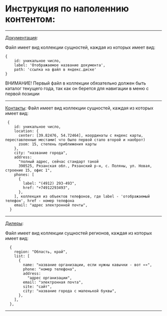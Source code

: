 # Инструкция по наполеннию контентом:
---

[Документация](/frontend/src/api/documentation/db.ts):

Файл имеет вид коллекции сущностей, каждая из которых имеет вид:
```
{
    id: уникальное число,
    label: 'Отображаемое название документа',
    path: 'ссылка на файл в яндекс.диске'
}
```
ВНИМАНИЕ!
Первый файл в коллекции обязательно должен быть каталог текущего года, так как он берется для навигации в меню с первой позиции

---

[Контакты](/frontend/src/api/contacts/db.ts): 
Файл имеет вид коллекции сущностей, каждая из которых имеет вид:
```
 {
    id: уникальное число,
    location: {
      center: [39.82476, 54.72464], координаты с яндекс карты, переставленные местами( что было первой стало второй и наоброт)
      zoom: 15, степень приближения карты
    },
    city: "название города",
    address:
      "полный адрес, сейчас стандарт такой
      390525, Рязанская обл., Рязанский р-н, с. Поляны, ул. Новая, строение 15, офис 1",
    phones: [
      {
        label: "(4912) 293-493",
        href: "+74912293493",
      },
    ], коллекция из объектов телефонов, где label - 'отображаемый телефон', href - номер телефона
    email: "адрес электронной почты",
  }
  ```

  ---

[Дилеры](/frontend/src/api/dealers/db.ts): 

Файл имеет вид коллекции сущностей регионов, каждая из которых имеет вид:

```
  {
    region: "Область, край",
    list: [
      {
        name: "название организации, если нужны кавычки - вот «»",
        phone: "номер телефона",
        address:
          "адрес организации",
        email: "электронная почта",
        site: "сайт",
        city: "название города с маленькой буквы",
      },
    ],
  },
```
---
